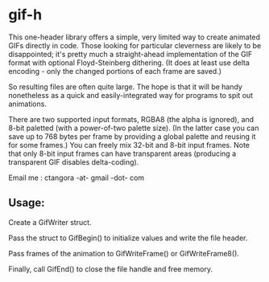 gif-h
=====

This one-header library offers a simple, very limited way to create animated GIFs directly in code.
Those looking for particular cleverness are likely to be disappointed; it's pretty much a straight-ahead
implementation of the GIF format with optional Floyd-Steinberg dithering. (It does at least use delta
encoding - only the changed portions of each frame are saved.) 

So resulting files are often quite large. The hope is that it will be handy nonetheless as a quick and easily-integrated way for programs to spit out animations.

There are two supported input formats, RGBA8 (the alpha is ignored), and 8-bit paletted (with a
power-of-two palette size).  (In the latter case you can save up to 768 bytes per frame by providing
a global palette and reusing it for some frames.)  You can freely mix 32-bit and 8-bit input frames.
Note that only 8-bit input frames can have transparent areas (producing a transparent GIF disables
delta-coding).

Email me : ctangora -at- gmail -dot- com

Usage:
-------------------
Create a GifWriter struct. 

Pass the struct to GifBegin() to initialize values and write the file header.

Pass frames of the animation to GifWriteFrame() or GifWriteFrame8().

Finally, call GifEnd() to close the file handle and free memory.
